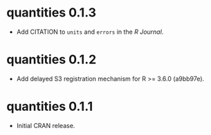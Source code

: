 # quantities 0.1.3

- Add CITATION to `units` and `errors` in the *R Journal*.

# quantities 0.1.2

- Add delayed S3 registration mechanism for R >= 3.6.0 (a9bb97e).

# quantities 0.1.1

- Initial CRAN release.
